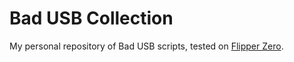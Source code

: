# Bad USB Collection

My personal repository of Bad USB scripts, tested on [Flipper Zero](https://flipperzero.one/). 
